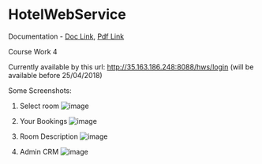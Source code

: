# HotelWebService
Documentation - [Doc Link](https://github.com/IhorHolovatsky/HotelWebService/blob/master/Kursova_Java.doc), [Pdf Link](https://github.com/IhorHolovatsky/HotelWebService/blob/master/Kursova_Java.pdf)

Course Work 4

Currently available by this url: http://35.163.186.248:8088/hws/login
(will be available before 25/04/2018)


Some Screenshots:

1. Select room
![image](https://user-images.githubusercontent.com/12159879/26903132-b132b2b4-4be4-11e7-8894-8d8c99c89b33.png)

2. Your Bookings
![image](https://user-images.githubusercontent.com/12159879/26903148-c7362582-4be4-11e7-809b-d5f7b12d47cf.png)

3. Room Description
![image](https://user-images.githubusercontent.com/12159879/26903160-d7bf86b4-4be4-11e7-8ed4-8d5c8df9275f.png)

4. Admin CRM
![image](https://user-images.githubusercontent.com/12159879/26903190-fd3c7f32-4be4-11e7-96e0-9748575f0e50.png)
